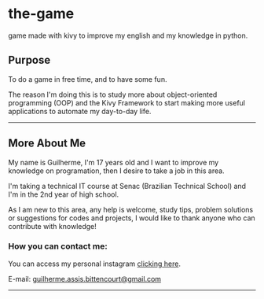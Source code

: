 # the-game
game made with kivy to improve my english and my knowledge in python.

## Purpose
To do a game in free time, and to have some fun.

The reason I'm doing this is to study more about object-oriented programming (OOP) and the Kivy Framework to start making more useful applications to automate my day-to-day life.
***
## More About Me
My name is Guilherme, I'm 17 years old and I want to improve my knowledge on programation, then I desire to take a job in this area.

I'm taking a technical IT course at Senac (Brazilian Technical School) and I'm in the 2nd year of high school.

As I am new to this area, any help is welcome, study tips, problem solutions or suggestions for codes and projects, I would like to thank anyone who can contribute with knowledge!

### How you can contact me:

You can access my personal instagram [clicking here](https://www.instagram.com/gui.a.bitt/).

E-mail: guilherme.assis.bittencourt@gmail.com
***
